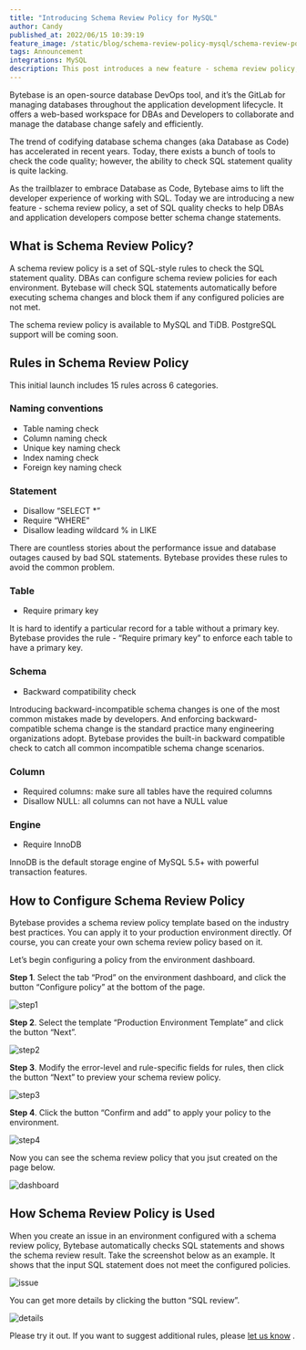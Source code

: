 ```yaml
---
title: "Introducing Schema Review Policy for MySQL"
author: Candy
published_at: 2022/06/15 10:39:19
feature_image: /static/blog/schema-review-policy-mysql/schema-review-policy-cover.webp
tags: Announcement
integrations: MySQL
description: This post introduces a new feature - schema review policy, which help DBAs and application developers compose better schema change statements.
---
```


Bytebase is an open-source database DevOps tool, and it’s the GitLab for managing databases throughout the application development lifecycle. It offers a web-based workspace for DBAs and Developers to collaborate and manage the database change safely and efficiently.

The trend of codifying database schema changes (aka Database as Code) has accelerated in recent years. Today, there exists a bunch of tools to check the code quality; however, the ability to check SQL statement quality is quite lacking.

As the trailblazer to embrace Database as Code, Bytebase aims to lift the developer experience of working with SQL. Today we are introducing a new feature - schema review policy, a set of SQL quality checks to help DBAs and application developers compose better schema change statements.

## What is Schema Review Policy?

A schema review policy is a set of SQL-style rules to check the SQL statement quality. DBAs can configure schema review policies for each environment. Bytebase will check SQL statements automatically before executing schema changes and block them if any configured policies are not met.

The schema review policy is available to MySQL and TiDB. PostgreSQL support will be coming soon.

## Rules in Schema Review Policy

This initial launch includes 15 rules across 6 categories.

### Naming conventions

- Table naming check
- Column naming check
- Unique key naming check
- Index naming check
- Foreign key naming check

### Statement

- Disallow “SELECT \*”
- Require “WHERE”
- Disallow leading wildcard % in LIKE

There are countless stories about the performance issue and database outages caused by bad SQL statements. Bytebase provides these rules to avoid the common problem.

### Table

- Require primary key

It is hard to identify a particular record for a table without a primary key. Bytebase provides the rule - “Require primary key” to enforce each table to have a primary key.

### Schema

- Backward compatibility check

Introducing backward-incompatible schema changes is one of the most common mistakes made by developers. And enforcing backward-compatible schema change is the standard practice many engineering organizations adopt. Bytebase provides the built-in backward compatible check to catch all common incompatible schema change scenarios.

### Column

- Required columns: make sure all tables have the required columns
- Disallow NULL: all columns can not have a NULL value

### Engine

- Require InnoDB

InnoDB is the default storage engine of MySQL 5.5+ with powerful transaction features.

## How to Configure Schema Review Policy

Bytebase provides a schema review policy template based on the industry best practices. You can apply it to your production environment directly. Of course, you can create your own schema review policy based on it.

Let’s begin configuring a policy from the environment dashboard.

**Step 1**. Select the tab “Prod” on the environment dashboard, and click the button “Configure policy” at the bottom of the page.

![step1](/static/blog/schema-review-policy-mysql/schema-review-policy-step1.webp)

**Step 2**. Select the template “Production Environment Template” and click the button “Next”.

![step2](/static/blog/schema-review-policy-mysql/schema-review-policy-step2.webp)

**Step 3**. Modify the error-level and rule-specific fields for rules, then click the button “Next” to preview your schema review policy.

![step3](/static/blog/schema-review-policy-mysql/schema-review-policy-step3.webp)

**Step 4**. Click the button “Confirm and add” to apply your policy to the environment.

![step4](/static/blog/schema-review-policy-mysql/schema-review-policy-step4.webp)

Now you can see the schema review policy that you jsut created on the page below.

![dashboard](/static/blog/schema-review-policy-mysql/schema-review-policy-dashboard.webp)

## How Schema Review Policy is Used

When you create an issue in an environment configured with a schema review policy, Bytebase automatically checks SQL statements and shows the schema review result. Take the screenshot below as an example. It shows that the input SQL statement does not meet the configured policies.

![issue](/static/blog/schema-review-policy-mysql/schema-review-policy-issue.webp)

You can get more details by clicking the button “SQL review”.

![details](/static/blog/schema-review-policy-mysql/schema-review-policy-details.webp)

Please try it out. If you want to suggest additional rules, please [let us know](https://github.com/bytebase/bytebase/issues) .
